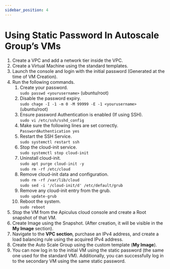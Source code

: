 ```yaml
---
sidebar_position: 4
---
```

# Using Static Password In Autoscale Group’s VMs

1. Create a VPC and add a network tier inside the VPC.   
2. Create a Virtual Machine using the standard templates.
3. Launch the console and login with the initial password (Generated at the time of VM Creation).
4. Run the following commands. 
	1. Create your password. <br />`sudo passwd <yourusername>` (ubuntu/root)
	2. Disable the password expiry. <br />`sudo chage -I -1 -m 0 -M 99999 -E -1 <yourusername>` (ubuntu/root)
	3. Ensure password Authentication is enabled (If using SSH). <br />`sudo vi /etc/ssh/sshd_config`
	4. Make sure the following lines are set correctly. <br />`PasswordAuthentication yes` 
	5. Restart the SSH Service. <br />`sudo systemctl restart ssh`   
	6. Stop the cloud-init service.  <br />`sudo systemctl stop cloud-init` 
	7. Uninstall cloud-init. <br />`sudo apt purge cloud-init -y`<br />`sudo rm -rf /etc/cloud`  
	9. Remove cloud-init data and configuration.  <br />`sudo rm -rf /var/lib/cloud` <br /> `sudo sed -i '/cloud-init/d' /etc/default/grub`
	11. Remove any cloud-init entry from the grub. <br />`sudo update-grub`
	12. Reboot the system. <br />`sudo reboot`
5. Stop the VM from the Apiculus cloud console and create a Root snapshot of that VM. 
6. Create Image using the Snapshot. (After creation, it will be visible in the **My Image** section).
7. Navigate to the **VPC section**, purchase an IPv4 address, and create a load balancing rule using the acquired IPv4 address.
8. Create the Auto Scale Group using the custom template (**My Image**).
9. You can now log in to the initial VM using the static password (the same one used for the standard VM). Additionally, you can successfully log in to the secondary VM using the same static password.





